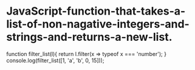 # JavaScript-function-that-takes-a-list-of-non-nagative-integers-and-strings-and-returns-a-new-list.
function filter_list(l){ return l.filter(x => typeof x === 'number'); } console.log(filter_list([1, 'a', 'b', 0, 15]));
